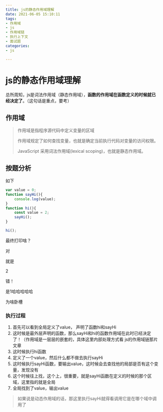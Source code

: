 ```yaml
---
title: js的静态作用域理解
date: 2021-06-05 15:10:11
tags:
- 作用域
- js
- 作用域链
- 执行上下文
- 面试题
categories:
- js

---
```




# js的静态作用域理解

总所周知，js是词法作用域（静态作用域），**函数的作用域在函数定义的时候就已经决定了**。（这句话是重点，要考）



## 作用域

>  作用域是指程序源代码中定义变量的区域 
>
> 作用域规定了如何查找变量，也就是确定当前执行代码对变量的访问权限。
>
> JavaScript 采用词法作用域(lexical scoping)，也就是静态作用域。



## 按题分析

如下

```js
var value = 0;
function sayHi(){
    console.log(value);
}
function hi(){
    const value = 2;
    sayHi();
}

hi();
```

最终打印啥？

对

就是

2

错！

是1哈哈哈哈哈

为啥卧槽

### 执行过程

1. 首先可以看到全局定义了value， 声明了函数hi和sayHi
2. 这时候是最外层声明的函数，那么sayHi和hi的函数作用域在此时已经决定了！（作用域是一层层的嵌套的，具体这里内部处理方式看 js的作用域链那片文章
3. 这时候执行hi函数
4. 定义了一个value，然后什么都不做去执行sayHi
5. 这时候执行sayHi函数，要输出value，这时候会去查找他的局部是否有这个变量，发现没有
6. 这个时候往上找，这个上，很重要，就是sayHi函数在定义的时候的那个区域，这里指的就是全局
7. 全局找到了value，输出value



> 如果说是动态作用域的话，那这里执行sayHi就得看调用它是在哪个域中调用了